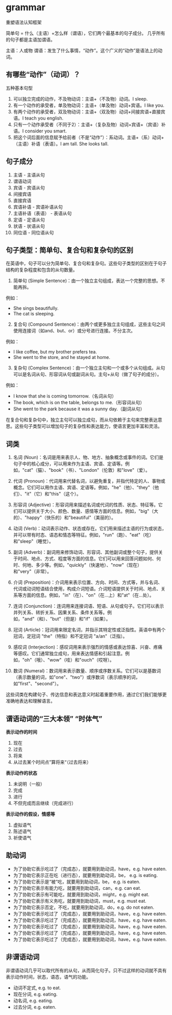 # grammar
重塑语法认知框架

简单句 = 什么（主语）+怎么样（谓语），它们两个最基本的句子成分。
几乎所有的句子都是主语加谓语。

主语：人或物
谓语：发生了什么事情，“动作”。这个广义的“动作”是语法上的动词。

## 有哪些“动作”（动词）？

五种基本句型

1. 可以独立完成的动作，不及物动词：主语+（不及物）动词。I sleep.
2. 有一个动作的承受者，单及物动词：主语+（单及物）动词+宾语。I like you.
3. 有两个动作的承受者，双及物动词：主语+（双及物）动词+间接宾语+直接宾语。I teach you english.
4. 只有一个动作承受者（不同于2）：主语+（复杂及物）动词+宾语+（宾语）补语。I consider you smart.
5. 把这个词后面的信息赋予给前者（不是“动作”）：系动词。主语+（系）动词+（主语）补语（表语）。I am tall. She looks tall.

## 句子成分

1. 主语 - 主语从句
2. 谓语动词
3. 宾语 - 宾语从句
4. 间接宾语
5. 直接宾语
6. 宾语补语 - 宾语补语从句
7. 主语补语（表语） - 表语从句
8. 定语 - 定语从句
9. 状语 - 状语从句
10. 同位语 - 同位语从句

## 句子类型：简单句、复合句和复杂句的区别

在英语中，句子可以分为简单句、复合句和复杂句。这些句子类型的区别在于句子结构的复杂程度和包含的从句数量。

1. 简单句 (Simple Sentence)：由一个独立主句组成，表达一个完整的思想。不能再拆。

例如：
- She sings beautifully.
- The cat is sleeping.

2. 复合句 (Compound Sentence)：由两个或更多独立主句组成，这些主句之间使用连接词（如and、but、or）或分号进行连接。不分主次。

例如：
- I like coffee, but my brother prefers tea.
- She went to the store, and he stayed at home.

3. 复杂句 (Complex Sentence)：由一个独立主句和一个或多个从句组成。从句可以是名词从句、形容词从句或副词从句。主句+从句（做了句子的成分）。

例如：
- I know that she is coming tomorrow.（名词从句）
- The book, which is on the table, belongs to me.（形容词从句）
- She went to the park because it was a sunny day.（副词从句）

在复合句和复杂句中，独立主句可以独立成句，而从句依赖于主句来完整表达意思。这些句子类型可以增加句子的复杂性和表达能力，使语言更加丰富和灵活。

## 词类

1. 名词 (Noun)：名词是用来表示人、物、地方、抽象概念或事件的词。它们是句子中的核心成分，可以用来作为主语、宾语、定语等。例如，"cat"（猫）、"book"（书）、"London"（伦敦）和"love"（爱）。

2. 代词 (Pronoun)：代词用来代替名词，以避免重复，并指代特定的人、事物或概念。它们可以用作主语、宾语、定语等。例如，"he"（他）、"they"（他们）、"it"（它）和"this"（这个）。

3. 形容词 (Adjective)：形容词用来描述名词或代词的性质、状态、特征等。它们可以提供关于大小、颜色、数量、感情等方面的信息。例如，"big"（大的）、"happy"（快乐的）和"beautiful"（美丽的）。

4. 动词 (Verb)：动词表示动作、状态或存在。它们用来描述主语的行为或状态，并可以带有时态、语态和情态等特征。例如，"run"（跑）、"eat"（吃）和"sleep"（睡觉）。

5. 副词 (Adverb)：副词用来修饰动词、形容词、其他副词或整个句子，提供关于时间、地点、方式、程度等方面的信息。它们可以用来回答问题如何、何时、何地、多少等。例如，"quickly"（快速地）、"now"（现在）和"very"（非常）。

6. 介词 (Preposition)：介词用来表示位置、方向、时间、方式等，并与名词、代词或动词短语结合使用，构成介词短语。介词短语提供关于时间、地点、关系等方面的信息。例如，"in"（在）、"on"（在…上）和"at"（在…处）。

7. 连词 (Conjunction)：连词用来连接词语、短语、从句或句子。它们可以表示并列关系、转折关系、因果关系、条件关系等。例如，"and"（和）、"but"（但是）和"if"（如果）。

8. 冠词 (Article)：冠词用来限定名词，并指示其特定性或泛指性。英语中有两个冠词，定冠词 "the"（特指）和不定冠词 "a/an"（泛指）。

9. 感叹词 (Interjection)：感叹词用来表示强烈的情感或表达惊喜、兴奋、疼痛等感叹。它们通常独立成句，用来表达情感和引起注意。例如，"oh"（哦）、"wow"（哇）和"ouch"（哎呀）。

10. 数词 (Numeral)：数词用来表示数量、顺序或序数关系。它们可以是基数词（表示数量的词，如"one"、"two"）或序数词（表示顺序的词，如"first"、"second"）。

这些词类在构建句子、传达信息和表达意义时起着重要作用，通过它们我们能够更准确地表达和理解语言。

## 谓语动词的“三大本领” “时体气”

**表示动作的时间**

1. 现在
2. 过去
3. 将来
4. 从过去某个时间点”算将来“（过去将来）

**表示动作的状态**

1. 未说明（一般）
2. 完成
3. 进行
4. 不但完成而且继续（完成进行）

**表示动作的假设，情感等**

1. 虚拟语气
2. 陈述语气
3. 祈使语气


## 助动词

- 为了协助它表示吃过了（完成态），就要用到助动词，have，e.g. have eaten.
- 为了协助它表示正在吃（进行态），就要用到助动词，be，  e.g. is eating.
- 为了协助它表示是“被“吃，就要用到助动词，be，  e.g. is eaten.
- 为了协助它表示有能力吃，就要用到助动词，can，e.g. can eat.
- 为了协助它表示有可能吃，就要用到助动词，might，e.g. might eat.
- 为了协助它表示有义务吃，就要用到助动词，must，e.g. must eat.
- 为了协助它表示否定，不吃，就要用到助动词，do，e.g. do not eaten.
- 为了协助它表示吃过了（完成态），就要用到助动词，have，e.g. have eaten.
- 为了协助它表示吃过了（完成态），就要用到助动词，have，e.g. have eaten.
- 为了协助它表示吃过了（完成态），就要用到助动词，have，e.g. have eaten.
- 为了协助它表示吃过了（完成态），就要用到助动词，have，e.g. have eaten.
- 为了协助它表示吃过了（完成态），就要用到助动词，have，e.g. have eaten.

## 非谓语动词

非谓语动词几乎可以取代所有的从句，从而简化句子。只不过这样的动词就不具有表示动作时间，状态，语态，语气的功能。

- 动词不定式, e.g. to eat.
- 现在分词, e.g. eating.
- 动名词, e.g. eating.
- 过去分词, e.g. eaten.

